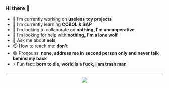 ### Hi there 👋
- 🔭 I’m currently working on **useless toy projects**
- 🌱 I’m currently learning **COBOL & SAP**
- 👯 I’m looking to collaborate on **nothing, I'm uncooperative**
- 🤔 I’m looking for help with **nothing, I'm a lone wolf**
- 💬 Ask me about **eels**
- 📫 How to reach me: **don't**
- 😄 Pronouns: **none, address me in second person only and never talk behind my back**
- ⚡ Fun fact: **born to die, world is a fuck, I am trash man**
-----


<p align="center">
  <img src="https://github-readme-stats.vercel.app/api/top-langs/?username=huuff&layout=compact&langs_count=20">
</p>

